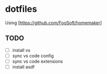 # dotfiles

Using [https://github.com/FooSoft/homemaker]

## TODO

- [ ] install vs
- [ ] sync vs code config
- [ ] sync vs code extensions
- [ ] install asdf